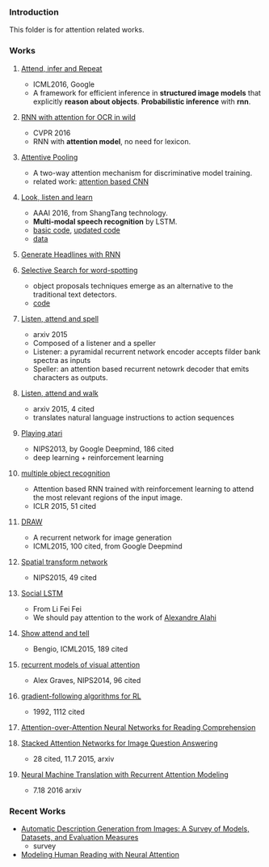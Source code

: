 ### Introduction
This folder is for attention related works. 

### Works
1. [Attend, infer and Repeat][1]
	- ICML2016, Google
	- A framework for efficient inference in **structured image models** that explicitly **reason about objects**. **Probabilistic inference** with **rnn**. 

2. [RNN with attention for OCR in wild][2]
	- CVPR 2016
	- RNN with **attention model**, no need for lexicon.   

3. [Attentive Pooling][3] 
	- A two-way attention mechanism for discriminative model training. 
	- related work: [attention based CNN][4]

4. [Look, listen and learn][5]
	- AAAI 2016, from ShangTang technology. 
	- **Multi-modal speech recognition** by LSTM. 
	- [basic code][6], [updated code][7]
	- [data][8]

5. [Generate Headlines with RNN][9]

6. [Selective Search for word-spotting][10]
	- object proposals techniques emerge as an alternative to the traditional text detectors.
	- [code][11]

7. [Listen, attend and spell][12]
	- arxiv 2015
	- Composed of a listener and a speller
	- Listener: a pyramidal recurrent network encoder accepts filder bank spectra as inputs
	- Speller: an attention based recurrent netowrk decoder that emits characters as outputs. 


 8. [Listen, attend and walk][13]
	- arxiv 2015, 4 cited
	- translates natural language instructions to action sequences

9. [Playing atari][14]
	- NIPS2013, by Google Deepmind, 186 cited
	- deep learning + reinforcement learning 

10. [multiple object recognition][15]
	- Attention based RNN trained with reinforcement learning to attend the most relevant regions of the input image.
	- ICLR 2015, 51 cited

11. [DRAW][16]
	- A recurrent network for image generation 
	- ICML2015, 100 cited, from Google Deepmind

12. [Spatial transform network][17]
	- NIPS2015, 49 cited

13. [Social LSTM][18]
	- From Li Fei Fei
	- We should pay attention to the work of [Alexandre Alahi][19]

14. [Show attend and tell][20]
	- Bengio, ICML2015, 189 cited

15. [recurrent models of visual attention][21]
	- Alex Graves, NIPS2014, 96 cited

16. [gradient-following algorithms for RL][22]
	- 1992, 1112 cited

17. [Attention-over-Attention Neural Networks for Reading Comprehension][23]

18. [Stacked Attention Networks for Image Question Answering][24]
	- 28 cited, 11.7 2015, arxiv

19. [Neural Machine Translation with Recurrent Attention Modeling][25]
	- 7.18 2016 arxiv

### Recent Works
- [Automatic Description Generation from Images: A Survey of Models, Datasets, and Evaluation Measures][26]
	- survey
- [Modeling Human Reading with Neural Attention][27]



[1]:	http://arxiv.org/abs/1603.08575
[2]:	http://arxiv.org/abs/1603.03101
[3]:	http://arxiv.org/abs/1602.03609
[4]:	http://arxiv.org/pdf/1512.05193.pdf
[5]:	http://arxiv.org/pdf/1602.04364v1.pdf
[6]:	https://github.com/jimmy-ren/lstm_speaker_naming_aaai16
[7]:	https://github.com/jimmy-ren/vLSTM
[8]:	https://github.com/jimmy-ren/lstm_speaker_naming_aaai16
[9]:	http://rsarxiv.github.io/2016/04/24/%E8%87%AA%E5%8A%A8%E6%96%87%E6%91%98%EF%BC%88%E4%BA%94%EF%BC%89/
[10]:	http://arxiv.org/abs/1604.02619
[11]:	https://github.com/lluisgomez/TextProposals
[12]:	https://static.googleusercontent.com/media/research.google.com/zh-CN//pubs/archive/44926.pdf
[13]:	http://arxiv.org/abs/1506.04089
[14]:	http://arxiv.org/abs/1312.5602
[15]:	http://arxiv.org/abs/1412.7755
[16]:	http://arxiv.org/abs/1502.04623
[17]:	http://papers.nips.cc/paper/5854-spatial-transformer-networks
[18]:	http://cvgl.stanford.edu/papers/CVPR16_Social_LSTM.pdf
[19]:	http://web.stanford.edu/~alahi/pub.htm
[20]:	http://arxiv.org/abs/1502.03044
[21]:	http://arxiv.org/abs/1406.6247
[22]:	http://incompleteideas.net/sutton/williams-92.pdf
[23]:	http://arxiv.org/abs/1607.04423
[24]:	http://arxiv.org/abs/1511.02274
[25]:	http://arxiv.org/abs/1607.05108
[26]:	http://www.jair.org/media/4900/live-4900-9139-jair.pdf
[27]:	http://arxiv.org/abs/1608.05604